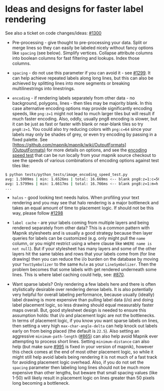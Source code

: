 # Ideas and designs for faster label rendering

See also a ticket on code changes/ideas: [#1300](https://github.com/mapnik/mapnik/issues/1300)

* Pre-processing - give thought to pre-processing your data. Split or merge lines so they can easily be labeled nicely without fancy options like `spacing` (see below). Simplify vertices. Collapse attribute columns into boolean columns for fast filtering and lookups. Index those columns.

* `spacing` - do not use this parameter if you can avoid it - see [#1299](https://github.com/mapnik/mapnik/issues/1299). It can help achieve repeated labels along long lines, but this can also be achieved by splitting lines into more segments or breaking multilinestrings into linestrings. 

* `encoding` - if rendering labels separately from other data - no background, polygons, lines - then tiles may be majority blank. In this case alternative encoding options may provide significantly encoding speeds, like `png:z=1` might not lead to much larger tiles but will result if much faster encoding. Also, oddly, usually png8 encoding is slower, but it can be just as fast or faster with blank or near-blank tiles so try `png8:z=1`. You could also try reducing colors with `png:c=64` since your labels may only be shades of grey, or even try encoding by passing in a fixed palette. See [https://github.com/mapnik/mapnik/wiki/OutputFormats](OutputFormats) for more details on options, and see the [encoding speed test](https://github.com/mapnik/mapnik/blob/master/tests/python_tests/image_encoding_speed_test.py) that can be run locally from your mapnik source checkout to see the speeds of various combinations of encoding options against test tiles like:

```sh
$ python tests/python_tests/image_encoding_speed_test.py
avg: 1.5909ms | min: 1.6526ms | total: 16.669ms <-- blank png8:z=1:c=50:m=h
avg: 1.5799ms | min: 1.6617ms | total: 16.766ms <-- blank png8:z=1:m=h
...
```

* `halos` - good looking text needs halos. When profiling your text rendering and you may see that halo rendering is a major bottleneck and takes an equal amount of time to placement logic. If should not be this way, please follow [#1298](https://github.com/mapnik/mapnik/issues/1298)

* `label cache` - are your labels coming from multiple layers and being rendered separately from other data? This is a common pattern with Mapnik stylesheets and is usually a good strategy because then layer queries for labels can be customized (e.g. only might pull the `name` column, or you might restrict using a where clause like `WHERE name is not null`). But if your stylesheet has many layers and some of the other layers hit the same tables and rows that your labels come from (for line drawing) then you can reduce the i/o burden on the database by moving your `TextSymbolizer` to the same `Rule` as your `LineSymbolizer`. Then the problem becomes that some labels with get rendered underneath some lines. This is where label caching could help, see: [#870](https://github.com/mapnik/mapnik/issues/870).

* Want sparse labels? Only rendering a few labels here and there is often stylistically desirable over rendering dense labels. It is also potentially very helpful for overall labeling performance, because usually (ideally) label drawing is more expensive than pulling label data (i/o) and doing label placement logic, so less drawing should equal measurably faster maps overall. But, good stylesheet design is needed to ensure this assumption holds: that i/o and placement logic are not the bottlenecks. In terms of placement logic, if you know you want sparse labels on lines, then setting a very high `max-char-angle-delta` can help knock out labels early on from being placed (the default is `22.5`). Also setting an aggressive `minimum-path-length` ([#865](https://github.com/mapnik/mapnik/issues/865)) can also help avoid Mapnik ever attempting to process short lines. Setting `minimum-distance` can also help (but make sure [#995](https://github.com/mapnik/mapnik/issues/995) is fixed in your version of mapnik), however this check comes at the end of most other placement logic, so while it might still help avoid labels being rendering it is not much of a fast track for avoiding placement logic overhead. Also, if you do not set the `spacing` parameter then labeling long lines should not be much more expensive than other lengths, but beware that small spacing values (like 1-50) will likely result in placement logic on lines greater than 50 pixels long becoming a bottleneck.
